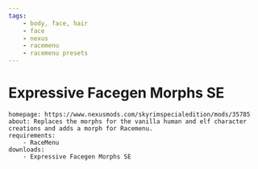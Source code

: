 ```yaml
---
tags:
    - body, face, hair
    - face
    - nexus
    - racemenu
    - racemenu presets
---
```


# Expressive Facegen Morphs SE

```project_info
homepage: https://www.nexusmods.com/skyrimspecialedition/mods/35785
about: Replaces the morphs for the vanilla human and elf character creations and adds a morph for Racemenu.
requirements:
    - RaceMenu
downloads:
    - Expressive Facegen Morphs SE
```

